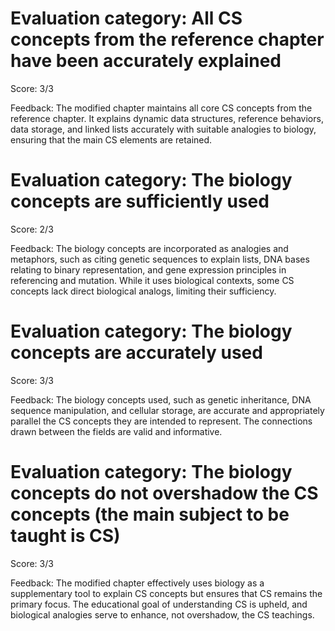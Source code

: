# Evaluation category: All CS concepts from the reference chapter have been accurately explained

Score: 3/3

Feedback: The modified chapter maintains all core CS concepts from the reference chapter. It explains dynamic data structures, reference behaviors, data storage, and linked lists accurately with suitable analogies to biology, ensuring that the main CS elements are retained.

# Evaluation category: The biology concepts are sufficiently used

Score: 2/3

Feedback: The biology concepts are incorporated as analogies and metaphors, such as citing genetic sequences to explain lists, DNA bases relating to binary representation, and gene expression principles in referencing and mutation. While it uses biological contexts, some CS concepts lack direct biological analogs, limiting their sufficiency.

# Evaluation category: The biology concepts are accurately used

Score: 3/3

Feedback: The biology concepts used, such as genetic inheritance, DNA sequence manipulation, and cellular storage, are accurate and appropriately parallel the CS concepts they are intended to represent. The connections drawn between the fields are valid and informative.

# Evaluation category: The biology concepts do not overshadow the CS concepts (the main subject to be taught is CS)

Score: 3/3

Feedback: The modified chapter effectively uses biology as a supplementary tool to explain CS concepts but ensures that CS remains the primary focus. The educational goal of understanding CS is upheld, and biological analogies serve to enhance, not overshadow, the CS teachings.


